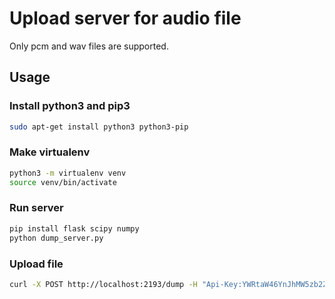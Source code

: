 
# Upload server for audio file
Only pcm and wav files are supported.

## Usage
### Install python3 and pip3 
```bash
sudo apt-get install python3 python3-pip
```

### Make virtualenv 
```bash
python3 -m virtualenv venv
source venv/bin/activate
```

### Run server
```bash
pip install flask scipy numpy
python dump_server.py
```

### Upload file
```bash
curl -X POST http://localhost:2193/dump -H "Api-Key:YWRtaW46YnJhMW5zb2Z0ZG90YSE=" -F file=@sample.wav
```


